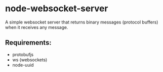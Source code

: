 # node-websocket-server

A simple websocket server that returns binary messages (protocol buffers) when it receives any message.

## Requirements:

- protobufjs
- ws (websockets)
- node-uuid
